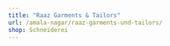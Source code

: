 ```yaml
---
title: "Raaz Garments & Tailors"
url: /amala-nagar/raaz-garments-und-tailors/
shop: Schneiderei
---
```

